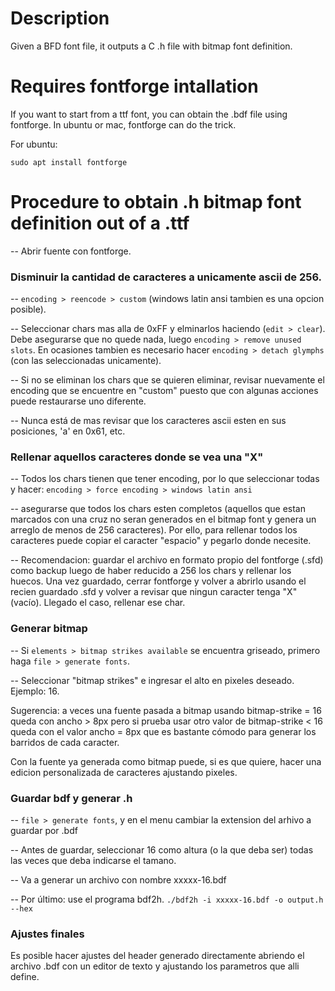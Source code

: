 # Description
Given a BFD font file, it outputs a C .h file with bitmap font definition.

# Requires fontforge intallation

If you want to start from a ttf font, you can obtain the .bdf file using fontforge. In ubuntu or mac, fontforge can do the trick.

For ubuntu:

``sudo apt install fontforge``

# Procedure to obtain .h bitmap font definition out of a .ttf

-- Abrir fuente con fontforge.

### Disminuir la cantidad de caracteres a unicamente ascii de 256.

-- ``encoding > reencode > custom`` (windows latin ansi tambien es una opcion posible).

-- Seleccionar chars mas alla de 0xFF y elminarlos haciendo (``edit > clear``). Debe asegurarse que no quede nada, luego ``encoding > remove unused slots``. En ocasiones tambien es necesario hacer ``encoding > detach glymphs`` (con las seleccionadas unicamente).

-- Si no se eliminan los chars que se quieren eliminar, revisar nuevamente el encoding que se encuentre en "custom" puesto que con algunas acciones puede restaurarse uno diferente.

-- Nunca está de mas revisar que los caracteres ascii esten en sus posiciones, 'a' en 0x61, etc.

### Rellenar aquellos caracteres donde se vea una "X"

-- Todos los chars tienen que tener encoding, por lo que seleccionar todas y hacer:
``encoding > force encoding > windows latin ansi``

-- asegurarse que todos los chars esten completos (aquellos que estan marcados con una cruz no seran generados en el bitmap font y genera un arreglo de menos de 256 caracteres). Por ello, para rellenar todos los caracteres puede copiar el caracter "espacio" y pegarlo donde necesite.

-- Recomendacion: guardar el archivo en formato propio del fontforge (.sfd) como backup luego de haber reducido a 256 los chars y rellenar los huecos. Una vez guardado, cerrar fontforge y volver a abrirlo usando el recien guardado .sfd y volver a revisar que ningun caracter tenga "X" (vacío). Llegado el caso, rellenar ese char.

### Generar bitmap

-- Si ``elements > bitmap strikes available`` se encuentra griseado, primero haga ``file > generate fonts``.

-- Seleccionar "bitmap strikes" e ingresar el alto en pixeles deseado. Ejemplo: 16.

Sugerencia: a veces una fuente pasada a bitmap usando bitmap-strike = 16 queda con ancho > 8px pero si prueba usar otro valor de bitmap-strike < 16 queda con el valor ancho = 8px que es bastante cómodo para generar los barridos de cada caracter. 

Con la fuente ya generada como bitmap puede, si es que quiere, hacer una edicion personalizada de caracteres ajustando pixeles.

### Guardar bdf y generar .h

-- ``file > generate fonts``, y en el menu cambiar la extension del arhivo a guardar por .bdf

-- Antes de guardar, seleccionar 16 como altura (o la que deba ser) todas las veces que deba indicarse el tamano.

-- Va a generar un archivo con nombre xxxxx-16.bdf

-- Por último: use el programa bdf2h.
``./bdf2h -i xxxxx-16.bdf -o output.h --hex``

### Ajustes finales

Es posible hacer ajustes del header generado directamente abriendo el archivo .bdf con un editor de texto y ajustando los parametros que alli define.